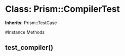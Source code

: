 # Class: Prism::CompilerTest
**Inherits:** Prism::TestCase
    




#Instance Methods
## test_compiler() [](#method-i-test_compiler)

